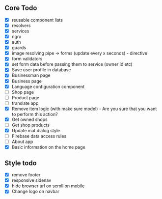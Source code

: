 ## Core Todo

- [x] reusable component lists
- [x] resolvers
- [x] services
- [x] ngrx
- [x] auth
- [x] guards
- [x] image resolving pipe -> forms (update every x seconds) - directive
- [x] form validators
- [x] set form data before passing them to service (owner id etc)
- [x] Save user profile in database
- [x] Businessman page
- [x] Business page
- [x] Language configuration component
- [ ] Shop page
- [ ] Product page
- [ ] translate app
- [x] Remove item logic (with make sure model) - Are you sure that you want to perform this action?
- [X] Get owned shops
- [ ] Get shop products
- [x] Update mat dialog style
- [ ] Firebase data access rules
- [ ] About app
- [x] Basic information on the home page

## Style todo

- [x] remove footer
- [x] responsive sidenav
- [x] hide browser url on scroll on mobile
- [x] Change logo on navbar
